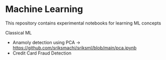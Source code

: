 # Machine Learning 

This repository contains experimental notebooks for learning ML concepts

Classical ML

- Anamoly detection using PCA -> https://github.com/sriksmachi/sriksml/blob/main/pca.ipynb
- Credit Card Fraud Detection
